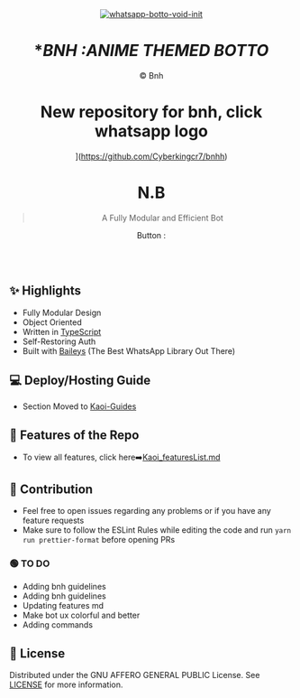 <div align="center">
<a href="https://ibb.co/h2JWY6n"><img src="https://i.pinimg.com/originals/70/63/e2/7063e22a1369de5b3400b1d070e14dfb.gif" alt="whatsapp-botto-void-init" border="0"></a>

# **BNH :*ANIME THEMED BOTTO**
©️ Bnh

# New repository for bnh, click whatsapp logo

](https://github.com/Cyberkingcr7/bnhh) 
# N.B 
> A Fully Modular and Efficient Bot <br>



Button : 
   





</div><br/>
<br/>

## ✨ Highlights

-   Fully Modular Design
-   Object Oriented
-   Written in [TypeScript](https://www.typescriptlang.org/)
-   Self-Restoring Auth
-   Built with [Baileys](https://github.com/adiwajshing/baileys) (The Best
    WhatsApp Library Out There)

## 💻 Deploy/Hosting Guide

-   Section Moved to
    [Kaoi-Guides](https://github.com/Hiroto77/Kaoi-Guides/blob/main/README.md)

## 🍥 Features of the Repo

-   To view all features, click
    here➡️[Kaoi_featuresList.md](https://github.com/PrajjwalDatir/Kaoi/blob/main/Features.md)

## 💪 Contribution

-   Feel free to open issues regarding any problems or if you have any feature
    requests
-   Make sure to follow the ESLint Rules while editing the code and run
    `yarn run prettier-format` before opening PRs


### 🟢 TO DO




-  Adding bnh guidelines 
-  Adding bnh guidelines 
-  Updating features md
-  Make bot ux colorful and better 
-  Adding commands 






## 📄 License

Distributed under the GNU AFFERO GENERAL PUBLIC License. See [LICENSE](/LICENSE)
for more information.
